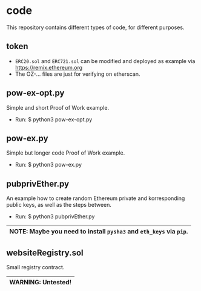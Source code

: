 # code

This repository contains different types of code, for different purposes.

## token
- `ERC20.sol` and `ERC721.sol` can be modified and deployed as example via https://remix.ethereum.org
- The OZ-... files are just for verifying on etherscan. 

## pow-ex-opt.py

Simple and short Proof of Work example.

- Run: $ python3 pow-ex-opt.py

## pow-ex.py

Simple but longer code Proof of Work example.

- Run: $ python3 pow-ex.py

## pubprivEther.py

An example how to create random Ethereum private and korresponding public keys, as well as the steps between.

- Run: $ python3 pubprivEther.py

| NOTE: Maybe you need to install `pysha3` and `eth_keys` via `pip`.
| --- |

## websiteRegistry.sol

Small registry contract.

| WARNING: Untested!
| --- |

